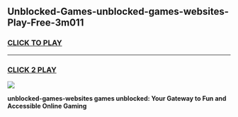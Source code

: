 
## Unblocked-Games-unblocked-games-websites-Play-Free-3m011
<h3>
<a href="https://premium76.site?title=unblocked-games-websites&ref=12A">CLICK TO PLAY</a></h3>
<hr>

<h3>
<a href="https://premium76.site?title=unblocked-games-websites&ref=12A">CLICK 2 PLAY</a>
  
</h3>

<a href="https://premium76.site?title=unblocked-games-websites&ref=12A"><img src="https://clearcache.store/games.png"></a>


**unblocked-games-websites games unblocked: Your Gateway to Fun and Accessible Online Gaming**
